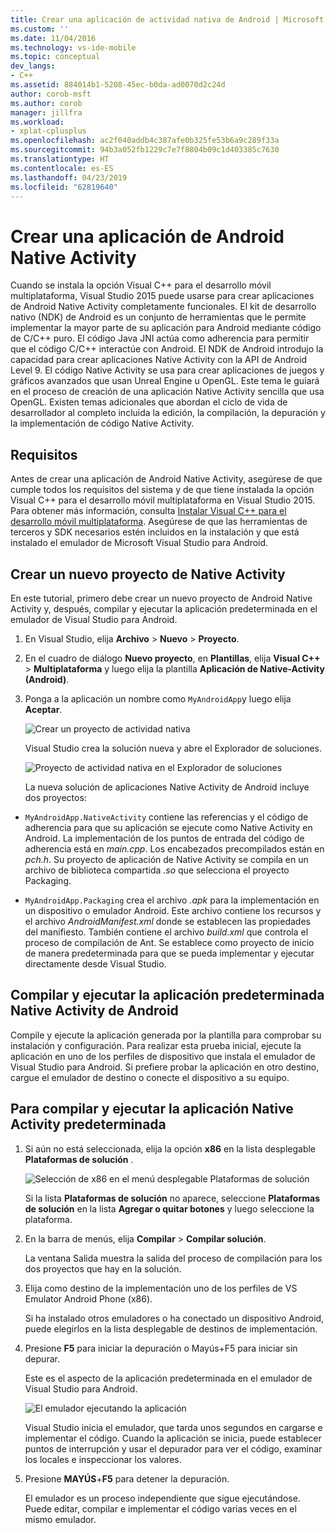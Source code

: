 ```yaml
---
title: Crear una aplicación de actividad nativa de Android | Microsoft Docs
ms.custom: ''
ms.date: 11/04/2016
ms.technology: vs-ide-mobile
ms.topic: conceptual
dev_langs:
- C++
ms.assetid: 884014b1-5208-45ec-b0da-ad0070d2c24d
author: corob-msft
ms.author: corob
manager: jillfra
ms.workload:
- xplat-cplusplus
ms.openlocfilehash: ac2f040addb4c387afe0b325fe53b6a9c289f33a
ms.sourcegitcommit: 94b3a052fb1229c7e7f8804b09c1d403385c7630
ms.translationtype: HT
ms.contentlocale: es-ES
ms.lasthandoff: 04/23/2019
ms.locfileid: "62819640"
---
```

# <a name="create-an-android-native-activity-app"></a>Crear una aplicación de Android Native Activity

Cuando se instala la opción Visual C++ para el desarrollo móvil multiplataforma, Visual Studio 2015 puede usarse para crear aplicaciones de Android Native Activity completamente funcionales. El kit de desarrollo nativo (NDK) de Android es un conjunto de herramientas que le permite implementar la mayor parte de su aplicación para Android mediante código de C/C++ puro. El código Java JNI actúa como adherencia para permitir que el código C/C++ interactúe con Android. El NDK de Android introdujo la capacidad para crear aplicaciones Native Activity con la API de Android Level 9. El código Native Activity se usa para crear aplicaciones de juegos y gráficos avanzados que usan Unreal Engine u OpenGL. Este tema le guiará en el proceso de creación de una aplicación Native Activity sencilla que usa OpenGL. Existen temas adicionales que abordan el ciclo de vida de desarrollador al completo incluida la edición, la compilación, la depuración y la implementación de código Native Activity.

## <a name="requirements"></a>Requisitos

Antes de crear una aplicación de Android Native Activity, asegúrese de que cumple todos los requisitos del sistema y de que tiene instalada la opción Visual C++ para el desarrollo móvil multiplataforma en Visual Studio 2015. Para obtener más información, consulta [Instalar Visual C++ para el desarrollo móvil multiplataforma](../cross-platform/install-visual-cpp-for-cross-platform-mobile-development.md). Asegúrese de que las herramientas de terceros y SDK necesarios estén incluidos en la instalación y que está instalado el emulador de Microsoft Visual Studio para Android.

## <a name="create-a-new-native-activity-project"></a>Crear un nuevo proyecto de Native Activity

En este tutorial, primero debe crear un nuevo proyecto de Android Native Activity y, después, compilar y ejecutar la aplicación predeterminada en el emulador de Visual Studio para Android.

1. En Visual Studio, elija **Archivo** > **Nuevo** > **Proyecto**.

2. En el cuadro de diálogo **Nuevo proyecto**, en **Plantillas**, elija **Visual C++** > **Multiplataforma** y luego elija la plantilla **Aplicación de Native-Activity (Android)**.

3. Ponga a la aplicación un nombre como `MyAndroidApp`y luego elija **Aceptar**.

    ![Crear un proyecto de actividad nativa](../cross-platform/media/cppmdd_newproject.PNG "CppMDD_NewProject")

    Visual Studio crea la solución nueva y abre el Explorador de soluciones.

    ![Proyecto de actividad nativa en el Explorador de soluciones](../cross-platform/media/cppmdd_rc_na_solutionexp.PNG "CPPMDD_RC_NA_SolutionExp")

   La nueva solución de aplicaciones Native Activity de Android incluye dos proyectos:

- `MyAndroidApp.NativeActivity` contiene las referencias y el código de adherencia para que su aplicación se ejecute como Native Activity en Android. La implementación de los puntos de entrada del código de adherencia está en *main.cpp*. Los encabezados precompilados están en *pch.h*. Su proyecto de aplicación de Native Activity se compila en un archivo de biblioteca compartida *.so* que selecciona el proyecto Packaging.

- `MyAndroidApp.Packaging` crea el archivo *.apk* para la implementación en un dispositivo o emulador Android. Este archivo contiene los recursos y el archivo *AndroidManifest.xml* donde se establecen las propiedades del manifiesto. También contiene el archivo *build.xml* que controla el proceso de compilación de Ant. Se establece como proyecto de inicio de manera predeterminada para que se pueda implementar y ejecutar directamente desde Visual Studio.

## <a name="build-and-run-the-default-android-native-activity-app"></a>Compilar y ejecutar la aplicación predeterminada Native Activity de Android

Compile y ejecute la aplicación generada por la plantilla para comprobar su instalación y configuración. Para realizar esta prueba inicial, ejecute la aplicación en uno de los perfiles de dispositivo que instala el emulador de Visual Studio para Android. Si prefiere probar la aplicación en otro destino, cargue el emulador de destino o conecte el dispositivo a su equipo.

## <a name="to-build-and-run-the-default-native-activity-app"></a>Para compilar y ejecutar la aplicación Native Activity predeterminada

1. Si aún no está seleccionada, elija la opción **x86** en la lista desplegable **Plataformas de solución** .

     ![Selección de x86 en el menú desplegable Plataformas de solución](../cross-platform/media/cppmdd_rc_na_solution_x86.png "CPPMDD_RC_NA_Solution_x86")

     Si la lista **Plataformas de solución** no aparece, seleccione **Plataformas de solución** en la lista **Agregar o quitar botones** y luego seleccione la plataforma.

2. En la barra de menús, elija **Compilar** > **Compilar solución**.

     La ventana Salida muestra la salida del proceso de compilación para los dos proyectos que hay en la solución.

3. Elija como destino de la implementación uno de los perfiles de VS Emulator Android Phone (x86).

     Si ha instalado otros emuladores o ha conectado un dispositivo Android, puede elegirlos en la lista desplegable de destinos de implementación.

4. Presione **F5** para iniciar la depuración o Mayús+F5 para iniciar sin depurar.

     Este es el aspecto de la aplicación predeterminada en el emulador de Visual Studio para Android.

     ![El emulador ejecutando la aplicación](../cross-platform/media/cppmdd_emulator_running_app.PNG "CppMDD_Emulator_Running_App")

     Visual Studio inicia el emulador, que tarda unos segundos en cargarse e implementar el código. Cuando la aplicación se inicia, puede establecer puntos de interrupción y usar el depurador para ver el código, examinar los locales e inspeccionar los valores.

5. Presione **MAYÚS**+**F5** para detener la depuración.

     El emulador es un proceso independiente que sigue ejecutándose. Puede editar, compilar e implementar el código varias veces en el mismo emulador.